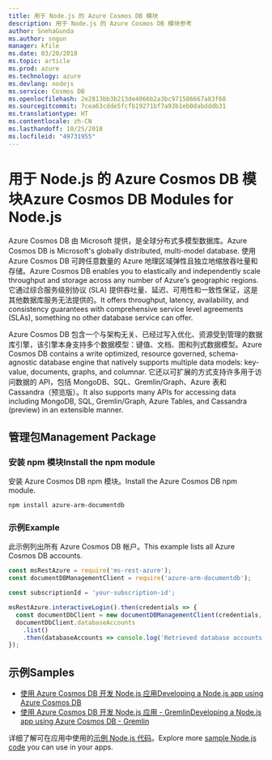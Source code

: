 ```yaml
---
title: 用于 Node.js 的 Azure Cosmos DB 模块
description: 用于 Node.js 的 Azure Cosmos DB 模块参考
author: SnehaGunda
ms.author: sngun
manager: kfile
ms.date: 03/20/2018
ms.topic: article
ms.prod: azure
ms.technology: azure
ms.devlang: nodejs
ms.service: Cosmos DB
ms.openlocfilehash: 2e2813bb3b213de4066b2a3bc971586667a83f68
ms.sourcegitcommit: 7cea63cdde5fcfb19271bf7a93b1eb0dabdddb31
ms.translationtype: HT
ms.contentlocale: zh-CN
ms.lasthandoff: 10/25/2018
ms.locfileid: "49731955"
---
```

# <a name="azure-cosmos-db-modules-for-nodejs"></a><span data-ttu-id="1ac91-103">用于 Node.js 的 Azure Cosmos DB 模块</span><span class="sxs-lookup"><span data-stu-id="1ac91-103">Azure Cosmos DB Modules for Node.js</span></span>

<span data-ttu-id="1ac91-104">Azure Cosmos DB 由 Microsoft 提供，是全球分布式多模型数据库。</span><span class="sxs-lookup"><span data-stu-id="1ac91-104">Azure Cosmos DB is Microsoft's globally distributed, multi-model database.</span></span> <span data-ttu-id="1ac91-105">使用 Azure Cosmos DB 可跨任意数量的 Azure 地理区域弹性且独立地缩放吞吐量和存储。</span><span class="sxs-lookup"><span data-stu-id="1ac91-105">Azure Cosmos DB enables you to elastically and independently scale throughput and storage across any number of Azure's geographic regions.</span></span> <span data-ttu-id="1ac91-106">它通过综合服务级别协议 (SLA) 提供吞吐量、延迟、可用性和一致性保证，这是其他数据库服务无法提供的。</span><span class="sxs-lookup"><span data-stu-id="1ac91-106">It offers throughput, latency, availability, and consistency guarantees with comprehensive service level agreements (SLAs), something no other database service can offer.</span></span>

<span data-ttu-id="1ac91-107">Azure Cosmos DB 包含一个与架构无关、已经过写入优化、资源受到管理的数据库引擎，该引擎本身支持多个数据模型：键值、文档、图和列式数据模型。</span><span class="sxs-lookup"><span data-stu-id="1ac91-107">Azure Cosmos DB contains a write optimized, resource governed, schema-agnostic database engine that natively supports multiple data models: key-value, documents, graphs, and columnar.</span></span> <span data-ttu-id="1ac91-108">它还以可扩展的方式支持许多用于访问数据的 API，包括 MongoDB、SQL、Gremlin/Graph、Azure 表和 Cassandra（预览版）。</span><span class="sxs-lookup"><span data-stu-id="1ac91-108">It also supports many APIs for accessing data including MongoDB, SQL, Gremlin/Graph, Azure Tables, and Cassandra (preview) in an extensible manner.</span></span>

## <a name="management-package"></a><span data-ttu-id="1ac91-109">管理包</span><span class="sxs-lookup"><span data-stu-id="1ac91-109">Management Package</span></span>

### <a name="install-the-npm-module"></a><span data-ttu-id="1ac91-110">安装 npm 模块</span><span class="sxs-lookup"><span data-stu-id="1ac91-110">Install the npm module</span></span> 

<span data-ttu-id="1ac91-111">安装 Azure Cosmos DB npm 模块。</span><span class="sxs-lookup"><span data-stu-id="1ac91-111">Install the Azure Cosmos DB npm module.</span></span>

```bash
npm install azure-arm-documentdb
```

### <a name="example"></a><span data-ttu-id="1ac91-112">示例</span><span class="sxs-lookup"><span data-stu-id="1ac91-112">Example</span></span>

<span data-ttu-id="1ac91-113">此示例列出所有 Azure Cosmos DB 帐户。</span><span class="sxs-lookup"><span data-stu-id="1ac91-113">This example lists all Azure Cosmos DB accounts.</span></span>

```javascript
const msRestAzure = require('ms-rest-azure');
const documentDBManagementClient = require('azure-arm-documentdb');

const subscriptionId = 'your-subscription-id';

msRestAzure.interactiveLogin().then(credentials => {
  const documentDbClient = new documentDBManagementClient(credentials, subscriptionId);
  documentDbClient.databaseAccounts
    .list()
    .then(databaseAccounts => console.log('Retrieved database accounts: ', databaseAccounts));
});
```

## <a name="samples"></a><span data-ttu-id="1ac91-114">示例</span><span class="sxs-lookup"><span data-stu-id="1ac91-114">Samples</span></span>

* [<span data-ttu-id="1ac91-115">使用 Azure Cosmos DB 开发 Node.js 应用</span><span class="sxs-lookup"><span data-stu-id="1ac91-115">Developing a Node.js app using Azure Cosmos DB</span></span>](https://azure.microsoft.com/resources/samples/azure-cosmos-db-documentdb-nodejs-getting-started/)
* [<span data-ttu-id="1ac91-116">使用 Azure Cosmos DB 开发 Node.js 应用 - Gremlin</span><span class="sxs-lookup"><span data-stu-id="1ac91-116">Developing a Node.js app using Azure Cosmos DB - Gremlin</span></span>](https://azure.microsoft.com/resources/samples/azure-cosmos-db-graph-nodejs-getting-started/)

<span data-ttu-id="1ac91-117">详细了解可在应用中使用的[示例 Node.js 代码](https://azure.microsoft.com/resources/samples/?platform=nodejs)。</span><span class="sxs-lookup"><span data-stu-id="1ac91-117">Explore more [sample Node.js code](https://azure.microsoft.com/resources/samples/?platform=nodejs) you can use in your apps.</span></span>
